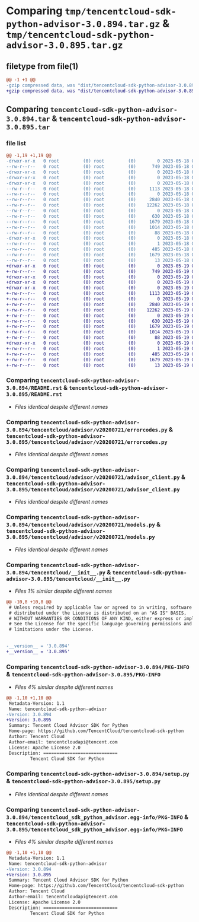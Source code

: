 # Comparing `tmp/tencentcloud-sdk-python-advisor-3.0.894.tar.gz` & `tmp/tencentcloud-sdk-python-advisor-3.0.895.tar.gz`

## filetype from file(1)

```diff
@@ -1 +1 @@
-gzip compressed data, was "dist/tencentcloud-sdk-python-advisor-3.0.894.tar", last modified: Thu May 18 00:14:24 2023, max compression
+gzip compressed data, was "dist/tencentcloud-sdk-python-advisor-3.0.895.tar", last modified: Fri May 19 02:40:05 2023, max compression
```

## Comparing `tencentcloud-sdk-python-advisor-3.0.894.tar` & `tencentcloud-sdk-python-advisor-3.0.895.tar`

### file list

```diff
@@ -1,19 +1,19 @@
-drwxr-xr-x   0 root         (0) root         (0)        0 2023-05-18 00:14:24.000000 tencentcloud-sdk-python-advisor-3.0.894/
--rw-r--r--   0 root         (0) root         (0)      749 2023-05-18 00:14:24.000000 tencentcloud-sdk-python-advisor-3.0.894/README.rst
-drwxr-xr-x   0 root         (0) root         (0)        0 2023-05-18 00:14:24.000000 tencentcloud-sdk-python-advisor-3.0.894/tencentcloud/
-drwxr-xr-x   0 root         (0) root         (0)        0 2023-05-18 00:14:24.000000 tencentcloud-sdk-python-advisor-3.0.894/tencentcloud/advisor/
-drwxr-xr-x   0 root         (0) root         (0)        0 2023-05-18 00:14:24.000000 tencentcloud-sdk-python-advisor-3.0.894/tencentcloud/advisor/v20200721/
--rw-r--r--   0 root         (0) root         (0)     1113 2023-05-18 00:14:24.000000 tencentcloud-sdk-python-advisor-3.0.894/tencentcloud/advisor/v20200721/errorcodes.py
--rw-r--r--   0 root         (0) root         (0)        0 2023-05-18 00:14:24.000000 tencentcloud-sdk-python-advisor-3.0.894/tencentcloud/advisor/v20200721/__init__.py
--rw-r--r--   0 root         (0) root         (0)     2840 2023-05-18 00:14:24.000000 tencentcloud-sdk-python-advisor-3.0.894/tencentcloud/advisor/v20200721/advisor_client.py
--rw-r--r--   0 root         (0) root         (0)    12262 2023-05-18 00:14:24.000000 tencentcloud-sdk-python-advisor-3.0.894/tencentcloud/advisor/v20200721/models.py
--rw-r--r--   0 root         (0) root         (0)        0 2023-05-18 00:14:24.000000 tencentcloud-sdk-python-advisor-3.0.894/tencentcloud/advisor/__init__.py
--rw-r--r--   0 root         (0) root         (0)      630 2023-05-18 00:14:24.000000 tencentcloud-sdk-python-advisor-3.0.894/tencentcloud/__init__.py
--rw-r--r--   0 root         (0) root         (0)     1679 2023-05-18 00:14:24.000000 tencentcloud-sdk-python-advisor-3.0.894/PKG-INFO
--rw-r--r--   0 root         (0) root         (0)     1014 2023-05-18 00:14:24.000000 tencentcloud-sdk-python-advisor-3.0.894/setup.py
--rw-r--r--   0 root         (0) root         (0)       88 2023-05-18 00:14:24.000000 tencentcloud-sdk-python-advisor-3.0.894/setup.cfg
-drwxr-xr-x   0 root         (0) root         (0)        0 2023-05-18 00:14:24.000000 tencentcloud-sdk-python-advisor-3.0.894/tencentcloud_sdk_python_advisor.egg-info/
--rw-r--r--   0 root         (0) root         (0)        1 2023-05-18 00:14:24.000000 tencentcloud-sdk-python-advisor-3.0.894/tencentcloud_sdk_python_advisor.egg-info/dependency_links.txt
--rw-r--r--   0 root         (0) root         (0)      485 2023-05-18 00:14:24.000000 tencentcloud-sdk-python-advisor-3.0.894/tencentcloud_sdk_python_advisor.egg-info/SOURCES.txt
--rw-r--r--   0 root         (0) root         (0)     1679 2023-05-18 00:14:24.000000 tencentcloud-sdk-python-advisor-3.0.894/tencentcloud_sdk_python_advisor.egg-info/PKG-INFO
--rw-r--r--   0 root         (0) root         (0)       13 2023-05-18 00:14:24.000000 tencentcloud-sdk-python-advisor-3.0.894/tencentcloud_sdk_python_advisor.egg-info/top_level.txt
+drwxr-xr-x   0 root         (0) root         (0)        0 2023-05-19 02:40:05.000000 tencentcloud-sdk-python-advisor-3.0.895/
+-rw-r--r--   0 root         (0) root         (0)      749 2023-05-19 02:40:04.000000 tencentcloud-sdk-python-advisor-3.0.895/README.rst
+drwxr-xr-x   0 root         (0) root         (0)        0 2023-05-19 02:40:05.000000 tencentcloud-sdk-python-advisor-3.0.895/tencentcloud/
+drwxr-xr-x   0 root         (0) root         (0)        0 2023-05-19 02:40:05.000000 tencentcloud-sdk-python-advisor-3.0.895/tencentcloud/advisor/
+drwxr-xr-x   0 root         (0) root         (0)        0 2023-05-19 02:40:05.000000 tencentcloud-sdk-python-advisor-3.0.895/tencentcloud/advisor/v20200721/
+-rw-r--r--   0 root         (0) root         (0)     1113 2023-05-19 02:40:04.000000 tencentcloud-sdk-python-advisor-3.0.895/tencentcloud/advisor/v20200721/errorcodes.py
+-rw-r--r--   0 root         (0) root         (0)        0 2023-05-19 02:40:04.000000 tencentcloud-sdk-python-advisor-3.0.895/tencentcloud/advisor/v20200721/__init__.py
+-rw-r--r--   0 root         (0) root         (0)     2840 2023-05-19 02:40:04.000000 tencentcloud-sdk-python-advisor-3.0.895/tencentcloud/advisor/v20200721/advisor_client.py
+-rw-r--r--   0 root         (0) root         (0)    12262 2023-05-19 02:40:04.000000 tencentcloud-sdk-python-advisor-3.0.895/tencentcloud/advisor/v20200721/models.py
+-rw-r--r--   0 root         (0) root         (0)        0 2023-05-19 02:40:04.000000 tencentcloud-sdk-python-advisor-3.0.895/tencentcloud/advisor/__init__.py
+-rw-r--r--   0 root         (0) root         (0)      630 2023-05-19 02:40:04.000000 tencentcloud-sdk-python-advisor-3.0.895/tencentcloud/__init__.py
+-rw-r--r--   0 root         (0) root         (0)     1679 2023-05-19 02:40:05.000000 tencentcloud-sdk-python-advisor-3.0.895/PKG-INFO
+-rw-r--r--   0 root         (0) root         (0)     1014 2023-05-19 02:40:04.000000 tencentcloud-sdk-python-advisor-3.0.895/setup.py
+-rw-r--r--   0 root         (0) root         (0)       88 2023-05-19 02:40:05.000000 tencentcloud-sdk-python-advisor-3.0.895/setup.cfg
+drwxr-xr-x   0 root         (0) root         (0)        0 2023-05-19 02:40:05.000000 tencentcloud-sdk-python-advisor-3.0.895/tencentcloud_sdk_python_advisor.egg-info/
+-rw-r--r--   0 root         (0) root         (0)        1 2023-05-19 02:40:05.000000 tencentcloud-sdk-python-advisor-3.0.895/tencentcloud_sdk_python_advisor.egg-info/dependency_links.txt
+-rw-r--r--   0 root         (0) root         (0)      485 2023-05-19 02:40:05.000000 tencentcloud-sdk-python-advisor-3.0.895/tencentcloud_sdk_python_advisor.egg-info/SOURCES.txt
+-rw-r--r--   0 root         (0) root         (0)     1679 2023-05-19 02:40:05.000000 tencentcloud-sdk-python-advisor-3.0.895/tencentcloud_sdk_python_advisor.egg-info/PKG-INFO
+-rw-r--r--   0 root         (0) root         (0)       13 2023-05-19 02:40:05.000000 tencentcloud-sdk-python-advisor-3.0.895/tencentcloud_sdk_python_advisor.egg-info/top_level.txt
```

### Comparing `tencentcloud-sdk-python-advisor-3.0.894/README.rst` & `tencentcloud-sdk-python-advisor-3.0.895/README.rst`

 * *Files identical despite different names*

### Comparing `tencentcloud-sdk-python-advisor-3.0.894/tencentcloud/advisor/v20200721/errorcodes.py` & `tencentcloud-sdk-python-advisor-3.0.895/tencentcloud/advisor/v20200721/errorcodes.py`

 * *Files identical despite different names*

### Comparing `tencentcloud-sdk-python-advisor-3.0.894/tencentcloud/advisor/v20200721/advisor_client.py` & `tencentcloud-sdk-python-advisor-3.0.895/tencentcloud/advisor/v20200721/advisor_client.py`

 * *Files identical despite different names*

### Comparing `tencentcloud-sdk-python-advisor-3.0.894/tencentcloud/advisor/v20200721/models.py` & `tencentcloud-sdk-python-advisor-3.0.895/tencentcloud/advisor/v20200721/models.py`

 * *Files identical despite different names*

### Comparing `tencentcloud-sdk-python-advisor-3.0.894/tencentcloud/__init__.py` & `tencentcloud-sdk-python-advisor-3.0.895/tencentcloud/__init__.py`

 * *Files 1% similar despite different names*

```diff
@@ -10,8 +10,8 @@
 # Unless required by applicable law or agreed to in writing, software
 # distributed under the License is distributed on an "AS IS" BASIS,
 # WITHOUT WARRANTIES OR CONDITIONS OF ANY KIND, either express or implied.
 # See the License for the specific language governing permissions and
 # limitations under the License.
 
 
-__version__ = '3.0.894'
+__version__ = '3.0.895'
```

### Comparing `tencentcloud-sdk-python-advisor-3.0.894/PKG-INFO` & `tencentcloud-sdk-python-advisor-3.0.895/PKG-INFO`

 * *Files 4% similar despite different names*

```diff
@@ -1,10 +1,10 @@
 Metadata-Version: 1.1
 Name: tencentcloud-sdk-python-advisor
-Version: 3.0.894
+Version: 3.0.895
 Summary: Tencent Cloud Advisor SDK for Python
 Home-page: https://github.com/TencentCloud/tencentcloud-sdk-python
 Author: Tencent Cloud
 Author-email: tencentcloudapi@tencent.com
 License: Apache License 2.0
 Description: ============================
         Tencent Cloud SDK for Python
```

### Comparing `tencentcloud-sdk-python-advisor-3.0.894/setup.py` & `tencentcloud-sdk-python-advisor-3.0.895/setup.py`

 * *Files identical despite different names*

### Comparing `tencentcloud-sdk-python-advisor-3.0.894/tencentcloud_sdk_python_advisor.egg-info/PKG-INFO` & `tencentcloud-sdk-python-advisor-3.0.895/tencentcloud_sdk_python_advisor.egg-info/PKG-INFO`

 * *Files 4% similar despite different names*

```diff
@@ -1,10 +1,10 @@
 Metadata-Version: 1.1
 Name: tencentcloud-sdk-python-advisor
-Version: 3.0.894
+Version: 3.0.895
 Summary: Tencent Cloud Advisor SDK for Python
 Home-page: https://github.com/TencentCloud/tencentcloud-sdk-python
 Author: Tencent Cloud
 Author-email: tencentcloudapi@tencent.com
 License: Apache License 2.0
 Description: ============================
         Tencent Cloud SDK for Python
```

